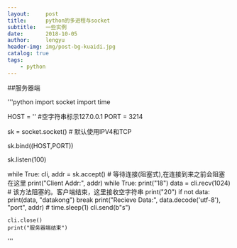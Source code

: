 ```yaml
---
layout:     post
title:      python的多进程与socket
subtitle:   一些实例
date:       2018-10-05
author:     lengyu
header-img: img/post-bg-kuaidi.jpg
catalog: true
tags:
    - python
---
```


##服务器端

'''python
import socket
import time

HOST = ''   #空字符串标示127.0.0.1
PORT = 3214

sk = socket.socket() # 默认使用IPV4和TCP

sk.bind((HOST,PORT))

sk.listen(100)

while True:
    cli, addr = sk.accept()  # 等待连接(阻塞式),在连接到来之前会阻塞在这里
    print("Client Addr:", addr)
    while True:
        print("18")
        data = cli.recv(1024)  # 该方法阻塞的。客户端结束，这里接收空字符串
        print("20")
        if not data:
            print(data, "datakong")
            break
        print("Recieve Data:", data.decode('utf-8'), "port", addr)
        # time.sleep(1)
        cli.send(b"s")

    cli.close()
    print("服务器端结束")
'''
